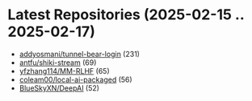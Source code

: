 # Latest Repositories (2025-02-15 .. 2025-02-17)

- [addyosmani/tunnel-bear-login](https://github.com/addyosmani/tunnel-bear-login) (231)
- [antfu/shiki-stream](https://github.com/antfu/shiki-stream) (69)
- [yfzhang114/MM-RLHF](https://github.com/yfzhang114/MM-RLHF) (65)
- [coleam00/local-ai-packaged](https://github.com/coleam00/local-ai-packaged) (56)
- [BlueSkyXN/DeepAI](https://github.com/BlueSkyXN/DeepAI) (52)
